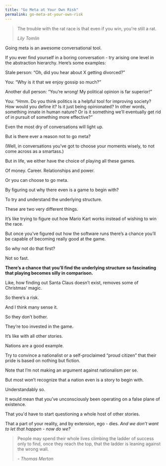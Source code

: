 ```yaml
---
title: "Go Meta at Your Own Risk"
permalink: go-meta-at-your-own-risk
---
```


> The trouble with the rat race is that even if you win, you're still a rat.
> 
> <cite>Lily Tomlin</cite>

Going meta is an awesome conversational tool.

If you ever find yourself in a boring conversation - try arising one level in the abstraction hierarchy. Here’s some examples:

Stale person: “Oh, did you hear about X getting divorced?”

You: “Why is it that we enjoy gossip so much?”

Another dull person: “You’re wrong! My political opinion is far superior!”

You: “Hmm. Do you think politics is a helpful tool for improving society? How would you define it? Is it just being opinionated? In other words, something innate in human nature? Or is it something we’ll eventually get rid of in pursuit of something more effective?”

Even the most dry of conversations will light up.

But is there ever a reason not to go meta?

(Well, in conversations you’ve got to choose your moments wisely, to not come across as a smartass.)

But in life, we either have the choice of playing all these games.

Of money. Career. Relationships and power.

Or you can choose to go meta.

By figuring out why there even is a game to begin with?

To try and understand the underlying structure.

These are two very different things.

It’s like trying to figure out how Mario Kart works instead of wishing to win the race.

But once you’ve figured out how the software runs there’s a chance you’ll be capable of becoming really good at the game.

So why not do that first?

Not so fast.

**There’s a chance that you’ll find the underlying structure so fascinating that playing becomes silly in comparison.**

Like, how finding out Santa Claus doesn’t exist, removes some of Christmas’ magic.

So there’s a risk.

And I think many sense it.

So they don’t bother.

They’re too invested in the game.

It’s like with all other stories.

Nations are a good example.

Try to convince a nationalist or a self-proclaimed “proud citizen” that their pride is based on nothing but fiction.

Note that I’m not making an argument against nationalism per se.

But most won’t recognize that a nation even is a story to begin with.

Understandably so.

It would mean that you’ve unconsciously been operating on a false plane of existence.

That you'd have to start questioning a whole host of other stories.

That a part of your reality, and by extension, ego - dies. *And we don’t want to let that happen - now do we?*

> People may spend their whole lives climbing the ladder of success only to find, once they reach the top, that the ladder is leaning against the wrong wall.
> 
> <cite>- Thomas Merton</cite>
